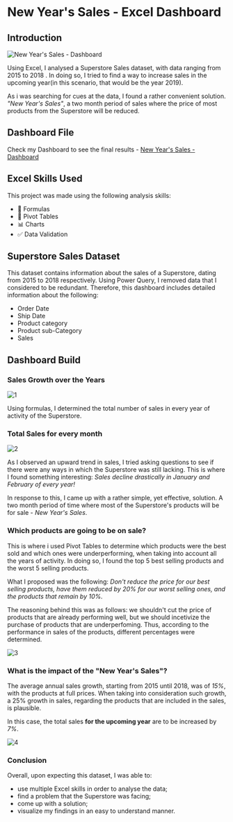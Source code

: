# New Year's Sales - Excel Dashboard

## Introduction

![New Year's Sales - Dashboard](https://github.com/user-attachments/assets/2b540145-3bc8-40c6-8391-6f59e2f8af5b)

Using Excel, I analysed a Superstore Sales dataset, with data ranging from 2015 to 2018 . In doing so, I tried to find a way to increase sales in the upcoming year(in this scenario, that would be the year 2019). 

As i was searching for cues at the data, I found a rather convenient solution. *"New Year's Sales"*, a two month period of sales where the price of most products from the Superstore will be reduced. 


## Dashboard File

Check my Dashboard to see the final results - [New Year's Sales - Dashboard](https://github.com/user-attachments/files/20302770/New.Year.s.Sales.-.Dashboard.xlsx)

## Excel Skills Used

This project was made using the following analysis skills:
- 🎯 Formulas
- 📌 Pivot Tables
- 📊 Charts
- ✅ Data Validation

## Superstore Sales Dataset

This dataset contains information about the sales of a Superstore, dating from 2015 to 2018 respectively. Using Power Query, I removed data that I considered to be redundant. Therefore, this dashboard includes detailed information about the following:

- Order Date
- Ship Date
- Product category
- Product sub-Category
- Sales


## Dashboard Build  

### Sales Growth over the Years 

![1](https://github.com/user-attachments/assets/e9762452-ee7a-40cd-90ee-6cd1a40abe1a)  

Using formulas, I determined the total number of sales in every year of activity of the Superstore. 

### Total Sales for every month

![2](https://github.com/user-attachments/assets/9c8edb30-dbf4-477f-bfa2-a2fe5495a7cc)

As I observed an upward trend in sales, I tried asking questions to see if there were any ways in which the Superstore was still lacking. This is where I found something interesting: *Sales decline drastically in January and February of every year!*

In response to this, I came up with a rather simple, yet effective, solution. A two month period of time where most of the Superstore's products will be for sale - *New Year's Sales*.

### Which products are going to be on sale?

This is where i used Pivot Tables to determine which products were the best sold and which ones were underperforming, when taking into account all the years of activity. In doing so, I found the top 5 best selling products and the worst 5 selling products. 

What I proposed was the following: *Don't reduce the price for our best selling products, have them reduced by 20% for our worst selling ones, and the products that remain by 10%.*

The reasoning behind this was as follows: we shouldn't cut the price of products that are already performing well, but we should incetivize the purchase of products that are underperfoming. Thus, according to the performance in sales of the products, different percentages were determined.

![3](https://github.com/user-attachments/assets/dbaae809-d422-43ec-89e5-7db081c84cdf)

### What is the impact of the "New Year's Sales"?

The average annual sales growth, starting from 2015 until 2018, was of *15%*, with the products at full prices. When taking into consideration such growth, a 25% growth in sales, regarding the products that are included in the sales, is plausible. 

In this case, the total sales **for the upcoming year** are to be increased by *7%*.

![4](https://github.com/user-attachments/assets/7e6a9eba-1671-4e53-bd0d-7555c9ad88d1)


### Conclusion

Overall, upon expecting this dataset, I was able to:

- use multiple Excel skills in order to analyse the data;
- find a problem that the Superstore was facing;
- come up with a solution;
- visualize my findings in an easy to understand manner.
